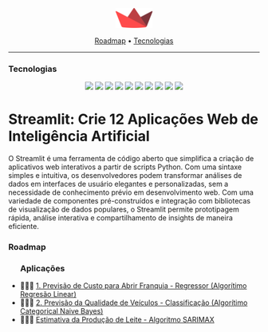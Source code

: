 <p align="center">
  <img height="40px" src="./utils/streamlit_logo.png">
</p>

<p align="center">
    <a href="#roadmap">Roadmap</a>
  • <a href="#techs">Tecnologias</a> 
</p>


---


<h3  id="techs">Tecnologias</h3>

<p align=center> <img src="https://img.shields.io/badge/python-3670A0?style=for-the-badge&logo=python&logoColor=ffdd54"> <img src="https://img.shields.io/badge/pandas-%23150458.svg?style=for-the-badge&logo=pandas&logoColor=white""> <img src="https://img.shields.io/badge/numpy-%23013243.svg?style=for-the-badge&logo=numpy&logoColor=white"> <img src="https://img.shields.io/badge/Matplotlib-%23ffffff.svg?style=for-the-badge&logo=Matplotlib&logoColor=black"> <img src="https://img.shields.io/badge/jupyter-%23FA0F00.svg?style=for-the-badge&logo=jupyter&logoColor=white"> <img src="https://img.shields.io/badge/TensorFlow-%23FF6F00.svg?style=for-the-badge&logo=TensorFlow&logoColor=white"> <img src="https://img.shields.io/badge/PyTorch-%23EE4C2C.svg?style=for-the-badge&logo=PyTorch&logoColor=white"> <img src="https://img.shields.io/badge/scikit--learn-%23F7931E.svg?style=for-the-badge&logo=scikit-learn&logoColor=white"> <img src="https://img.shields.io/badge/Streamlit-FF4B4B?style=for-the-badge&logo=Streamlit&logoColor=white"> <img src="https://img.shields.io/badge/SciPy-654FF0?style=for-the-badge&logo=SciPy&logoColor=white">
  </ul>
  <br>
</p>


# Streamlit: Crie 12 Aplicações Web de Inteligência Artificial

O Streamlit é uma ferramenta de código aberto que simplifica a criação de aplicativos web interativos a partir de scripts Python. Com uma sintaxe simples e intuitiva, os desenvolvedores podem transformar análises de dados em interfaces de usuário elegantes e personalizadas, sem a necessidade de conhecimento prévio em desenvolvimento web. Com uma variedade de componentes pré-construídos e integração com bibliotecas de visualização de dados populares, o Streamlit permite prototipagem rápida, análise interativa e compartilhamento de insights de maneira eficiente.


<h3>Roadmap</h3>


<p id="roadmap"> 
  <ul>
    <h3>Aplicações</h3>
    <p>
    <li>👨🏾‍💻 <a href="./caso1_franquias/">1. Previsão de Custo para Abrir Franquia - Regressor (Algorítimo Regresão Linear)</a></li>
    <li>👨🏾‍💻 <a href="./caso2_class_carros/">2. Previsão da Qualidade de Veículos - Classificação (Algorítimo Categorical Naive Bayes)</a></li>
    <li>👨🏾‍💻 <a href="./case3_previsao_producao_leite/">Estimativa da Produção de Leite - Algoritmo SARIMAX</a></li>
  </ul>
</p>


